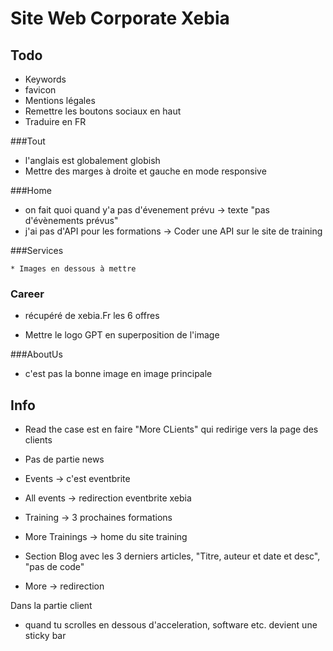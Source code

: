 Site Web Corporate Xebia
===

Todo
---
  * Keywords
  * favicon
  * Mentions légales
  * Remettre les boutons sociaux en haut
  * Traduire en FR


###Tout
   * l'anglais est globalement globish
   * Mettre des marges à droite et gauche en mode responsive

###Home

   * on fait quoi quand y'a pas d'évenement prévu -> texte "pas d'évènements prévus"
   * j'ai pas d'API pour les formations -> Coder une API sur le site de training

###Services

    * Images en dessous à mettre

### Career

 * récupéré de xebia.Fr les 6 offres

 * Mettre le logo GPT en superposition de l'image

###AboutUs

 * c'est pas la bonne image en image principale








Info
---

 * Read the case est en faire "More CLients" qui redirige vers la page des clients
 * Pas de partie news
 * Events -> c'est eventbrite
 * All events -> redirection eventbrite xebia
 * Training -> 3 prochaines formations
 * More Trainings -> home du site training
 * Section Blog avec les 3 derniers articles, "Titre, auteur et date et desc", "pas de code"

 * More -> redirection


 Dans la partie client

 * quand tu scrolles en dessous d'acceleration, software etc. devient une sticky bar

